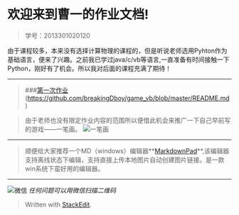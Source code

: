 

欢迎来到曹一的作业文档!
=====

 >学号：2013301020120   
 

由于课程较多，本来没有选择计算物理的课程的，但是听说老师选用Pyhton作为基础语言，便来了兴趣。之前我已学过java/c/vb等语言,一直准备有时间接触一下Python，刚好有了机会。所以我对后面的课程充满了期待！

--------------------
>###[第一次作业](请点击！)(https://github.com/breakingDboy/game_vb/blob/master/README.md)

> 由于老师也没有限定作业内容的范围所以便借此机会来推广一下自己早前写的游戏——一笔画。
> ![一笔画](http://i.imgur.com/1tXfoUr.png)

-------------------
> 顺便给大家推荐一个MD（windows）编辑器**[MarkdownPad](http://markdownpad.com/)**,该编辑器支持离线状态下编辑，支持直接上传本地图片自动创建图片链接。是一款win系统下蛮好用的编辑器。

----

 ![微信](https://raw.githubusercontent.com/breakingDboy/computational_physics_2013301020120/master/weixin_image.png)
*任何问题可以用微信扫描二维码*
> Written with [StackEdit](https://stackedit.io/).
